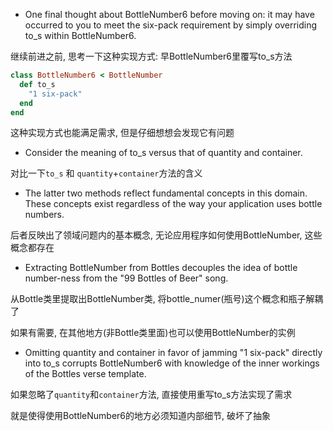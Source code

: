 + One final thought about BottleNumber6 before moving on: it may have occurred to you to meet the six-pack requirement by simply overriding to_s within BottleNumber6.

继续前进之前, 思考一下这种实现方式: 早BottleNumber6里覆写to_s方法

```ruby
class BottleNumber6 < BottleNumber
  def to_s
    "1 six-pack"
  end
end
```

这种实现方式也能满足需求, 但是仔细想想会发现它有问题

+ Consider the meaning of to_s versus that of quantity and container.

对比一下`to_s` 和 `quantity`+`container`方法的含义

+ The latter two methods reflect fundamental concepts in this domain. These concepts exist regardless of the way your application uses bottle numbers.

后者反映出了领域问题内的基本概念, 无论应用程序如何使用BottleNumber, 这些概念都存在

+ Extracting BottleNumber from Bottles decouples the idea of bottle number-ness from the "99 Bottles of Beer" song.

从Bottle类里提取出BottleNumber类, 将bottle_numer(瓶号)这个概念和瓶子解耦了

如果有需要, 在其他地方(非Bottle类里面)也可以使用BottleNumber的实例

+ Omitting quantity and container in favor of jamming "1 six-pack" directly into to_s corrupts BottleNumber6 with knowledge of the inner workings of the Bottles verse template.

如果忽略了`quantity`和`container`方法, 直接使用重写to_s方法实现了需求

就是使得使用BottleNumber6的地方必须知道内部细节, 破坏了抽象



